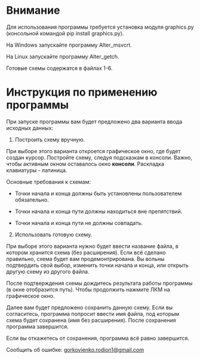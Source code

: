 # Внимание
Для использования программы требуется установка модуля graphics.py (консольной командой pip install graphics.py).

На Windows запускайте программу Alter_msvcrt.

На Linux запускайте программу Alter_getch.

Готовые схемы содержатся в файлах 1-6.

# Инструкция по применению программы
При запуске программы вам будет предложено два варианта ввода исходных данных:

1) Построить схему вручную.

При выборе этого варианта откроется графическое окно, где будет создан курсор. Постройте схему, следуя подсказкам в консоли. Важно, чтобы активным окном оставалось окно **консоли**. Раскладка клавиатуры - латиница.

Основные требования к схемам:

* Точки начала и конца должны быть установлены пользователем обязательно.
  
* Точки начала и конца пути должны находиться вне препятствий.
  
* Точки начала и конца пути не должны совпадать.
  
2) Использовать готовую схему.

При выборе этого варианта нужно будет ввести название файла, в котором хранится схема (без расширения).
Если всё сделано правильно, схема будет вам продемонтрирована. Вы вольны подтвердить свой выбор, изменить точки начала и конца, или открыть другую схему из другого файла.

После подтверждения схемы дождитесь результата работы программы (в окне отобразится путь). Чтобы продолжить нажмите ЛКМ на графическое окно.

Далее вам будет предложено сохранить данную схему. Если вы согласитесь, программа попросит ввести имя файла, под которым схема будет сохранена (имя без расширения). После сохранения программа завершится.

Если вы откажетесь от сохранения, программа всё равно завершится.

Сообщить об ошибке:
gorkovienko.rodion1@gmail.com

